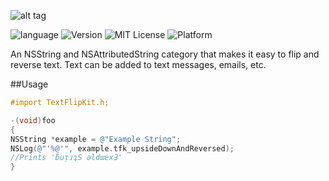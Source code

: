 ![alt tag](http://i.imgur.com/YgHTge5.png)

![language](https://img.shields.io/badge/Language-Objective--C-8E44AD.svg)
![Version](https://img.shields.io/badge/Pod-%20v0.1.0%20-96281B.svg)
![MIT License](https://img.shields.io/github/license/mashape/apistatus.svg)
![Platform](https://img.shields.io/badge/platform-%20iOS%20-lightgrey.svg)

An NSString and NSAttributedString category that makes it easy to flip and reverse text. Text can be added to text messages, emails, etc.

##Usage
```objective-c
#import TextFlipKit.h;

-(void)foo
{
NSString *example = @"Example String";
NSLog(@"'%@'", example.tfk_upsideDownAndReversed);
//Prints 'ƃuᴉɹʇS ǝldɯɐxƎ'
}
```
